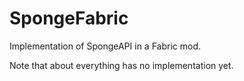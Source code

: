 # SpongeFabric
Implementation of SpongeAPI in a Fabric mod.

Note that about everything has no implementation yet.
